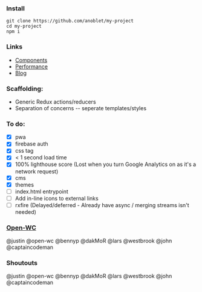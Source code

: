 ### Install

```
git clone https://github.com/anoblet/my-project
cd my-project
npm i
```

### Links

- [Components](https://my-project-75792.firebaseapp.com/components)
- [Performance](https://my-project-75792.firebaseapp.com/performance)
- [Blog](https://my-project-75792.firebaseapp.com/blog)

### Scaffolding:

- Generic Redux actions/reducers
- Separation of concerns -- seperate templates/styles

### To do:

- [x] pwa
- [x] firebase auth
- [x] css tag
- [x] < 1 second load time
- [x] 100% lighthouse score (Lost when you turn Google Analytics on as it's a network request)
- [x] cms
- [x] themes
- [ ] index.html entrypoint
- [ ] Add in-line icons to external links
- [ ] rxfire (Delayed/deferred - Already have async / merging streams isn't needed)

### [Open-WC](https://open-wc.org)

@justin @open-wc @bennyp @dakMoR @lars @westbrook @john @captaincodeman

### Shoutouts

@justin @open-wc @bennyp @dakMoR @lars @westbrook @john @captaincodeman
